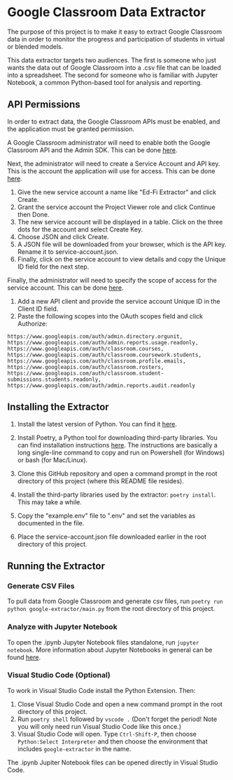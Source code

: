 # Google Classroom Data Extractor

The purpose of this project is to make it easy to extract Google Classroom data in order to monitor the progress and participation of students in virtual or blended models.

This data extractor targets two audiences.  The first is someone who just wants the data out of Google Classroom into a .csv file that can be loaded into a spreadsheet.  The second for someone who is familiar with Jupyter Notebook, a common Python-based tool for analysis and reporting.

## API Permissions

In order to extract data, the Google Classroom APIs must be enabled, and the application must be granted permission.

A Google Classroom administrator will need to enable both the Google Classroom API and the Admin SDK.  This can be done [here](https://console.developers.google.com/apis/library).

Next, the administrator will need to create a Service Account and API key.  This is the account the application will use for access.  This can be done [here](https://console.cloud.google.com/iam-admin/serviceaccounts/create).

 1. Give the new service account a name like "Ed-Fi Extractor" and click Create.
 1. Grant the service account the Project Viewer role and click Continue then Done.
 1. The new service account will be displayed in a table.  Click on the three dots for the account and select Create Key.
 1. Choose JSON and click Create.
 1. A JSON file will be downloaded from your browser, which is the API key.  Rename it to service-account.json.
 1. Finally, click on the service account to view details and copy the Unique ID field for the next step.

Finally, the administrator will need to specify the scope of access for the service account.  This can be done [here](https://admin.google.com/ac/owl/domainwidedelegation).

1. Add a new API client and provide the service account Unique ID in the Client ID field.
1. Paste the following scopes into the OAuth scopes field and click Authorize:

`https://www.googleapis.com/auth/admin.directory.orgunit,
https://www.googleapis.com/auth/admin.reports.usage.readonly,
https://www.googleapis.com/auth/classroom.courses,
https://www.googleapis.com/auth/classroom.coursework.students,
https://www.googleapis.com/auth/classroom.profile.emails,
https://www.googleapis.com/auth/classroom.rosters,
https://www.googleapis.com/auth/classroom.student-submissions.students.readonly,
https://www.googleapis.com/auth/admin.reports.audit.readonly`

## Installing the Extractor

1. Install the latest version of Python.  You can find it [here](https://www.python.org/downloads/).

1. Install Poetry, a Python tool for downloading third-party libraries.  You can find installation instructions [here](https://python-poetry.org/docs/#installation). The instructions are basically a long single-line command to copy and run on Powershell (for Windows) or bash (for Mac/Linux).
1. Clone this GitHub repository and open a command prompt in the root directory of this project (where this README file resides).

1. Install the third-party libraries used by the extractor: `poetry install`. This may take a while.

1. Copy the "example.env" file to ".env" and set the variables as documented in the file.

1. Place the service-account.json file downloaded earlier in the root directory of this project.

## Running the Extractor

### Generate CSV Files

To pull data from Google Classroom and generate csv files, run `poetry run python google-extractor/main.py` from the root directory of this project.

### Analyze with Jupyter Notebook

To open the .ipynb Jupyter Notebook files standalone, run `jupyter notebook`.  More information about Jupyter Notebooks in general can be found [here](https://jupyter-notebook.readthedocs.io/en/stable/notebook.html).

### Visual Studio Code (Optional)
To work in Visual Studio Code install the Python Extension.  Then:
1. Close Visual Studio Code and open a new command prompt in the root directory of this project.
1. Run `poetry shell` followed by `vscode .` (Don't forget the period!  Note you will only need run Visual Studio Code like this once.)
1. Visual Studio Code will open. Type `Ctrl-Shift-P`, then choose `Python:Select Interpreter` and then choose the environment that includes `google-extractor` in the name.

The .ipynb Jupiter Notebook files can be opened directly in Visual Studio Code.

